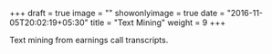 +++
draft = true
image = ""
showonlyimage = true
date = "2016-11-05T20:02:19+05:30"
title = "Text Mining"
weight = 9
+++

Text mining from earnings call transcripts.
<!--more-->